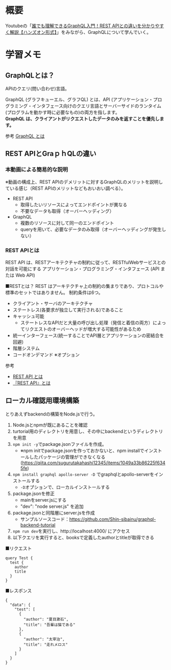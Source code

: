 # 概要
Youtubeの「[誰でも理解できるGraphQL入門！REST APIとの違いを分かりやすく解説【ハンズオン形式】](https://www.youtube.com/watch?v=u8vD2NESjC0)」をみながら、GraphQLについて学んでいく。


# 学習メモ
## GraphQLとは？
APIのクエリ(問い合わせ)言語。  

GraphQL (グラフキューエル、グラフQL) とは、API (アプリケーション・プログラミング・インタフェース向けのクエリ言語とサーバーサイドのランタイム(プログラムを動かす時に必要なもの)の両方を指します。  
**GraphQL は、クライアントがリクエストしたデータのみを返すことを優先します。**

参考
[GraphQL とは](https://www.redhat.com/ja/topics/api/what-is-graphql)

## REST APIとGraｐｈQLの違い
### 本動画による簡易的な説明
※動画の構成上、REST APIのデメリットに対するGraphQLのメリットを説明している感じ（REST APIのメリットなどもおいおい調べる）。
- REST API
	- 取得したいリソースによってエンドポイントが異なる
	- 不要なデータも取得（オーバーヘッディング）
- GraphQL
	- 複数のリソースに対して同一のエンドポイント
	- queryを用いて、必要なデータのみ取得（オーバーヘッディングが発生しない）


### REST APIとは
REST API は、RESTアーキテクチャの制約に従って、RESTfulWebサービスとの対話を可能にする アプリケーション・プログラミング・インタフェース (API または Web API) 

■RESTとは？
REST はアーキテクチャ上の制約の集まりであり、プロトコルや標準のセットではありません。
制約条件は6つ。

- クライアント・サーバのアーキテクチャ
- ステートレス(各要求が独立して実行される)であること
- キャッシュ可能
	- ステートレスなAPIだと大量の呼び出し処理（発信と着信の両方）によってリクエストのオーバーヘッドが増大する可能性があるため
- 統一インターフェース(統一することでAPI層とアプリケーションの密結合を回避)
- 階層システム
- コードオンデマンド ※オプション

参考
- [REST API とは](https://www.redhat.com/ja/topics/api/what-is-a-rest-api)
- [『REST API』とは](https://www.mulesoft.com/jp/resources/api/what-is-rest-api-design)


## ローカル確認用環境構築
とりあえずbackendの構築をNode.jsで行う。

1. Node.jsとnpmが既にあることを確認
2. turtorial用のディレクトリを用意し、その中にbackendというディレクトリを用意
3. `npm init -y`でpackage.jsonファイルを作成。 
	- ※npm initでpackage.jsonを作っておかないと、npm installでインストールしたパッケージの管理ができなくなる(https://qiita.com/sugurutakahashi12345/items/1049a33b86225f6345fe)
4. `npm install graphql apollo-server -D` でgraphqlとapollo-serverをインストールする
	- `-D`オプションで、ローカルインストールする
5. package.jsonを修正
	- mainをserver.jsにする
	- "dev": "node server.js" を追加
6. package.jsonと同階層にserver.jsを作成
	- サンプルソースコード：https://github.com/Shin-sibainu/graphql-backend-tutorial
7. `npm run dev`を実行し、http://localhost:4000/ にアクセス
8. 以下クエリを実行すると、booksで定義したauthorとtitleが取得できる

■リクエスト
```
query Test {
  test {
    author
    title
  }
}
```

■レスポンス
```
{
  "data": {
    "test": [
      {
        "author": "夏目漱石",
        "title": "吾輩は猫である"
      },
      {
        "author": "太宰治",
        "title": "走れメロス"
      }
    ]
  }
}
```